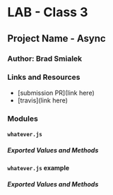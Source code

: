  # LAB - Class 3

## Project Name - Async

### Author: Brad Smialek

### Links and Resources
* [submission PR](link here)
* [travis](link here)


### Modules
#### `whatever.js` 
##### Exported Values and Methods


#### `whatever.js` example
##### Exported Values and Methods
